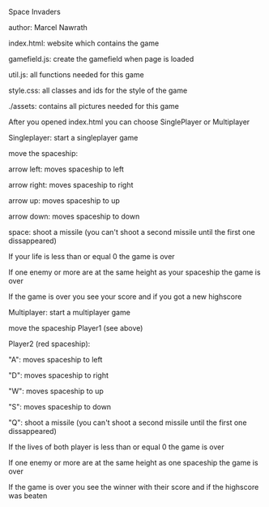 Space Invaders

author: Marcel Nawrath

index.html: website which contains the game

gamefield.js: create the gamefield when page is loaded

util.js: all functions needed for this game

style.css: all classes and ids for the style of the game

./assets: contains all pictures needed for this game

After you opened index.html you can choose SinglePlayer or Multiplayer

Singleplayer:
start a singleplayer game

move the spaceship:

arrow left: moves spaceship to left

arrow right: moves spaceship to right

arrow up: moves spaceship to up

arrow down: moves spaceship to down

space: shoot a missile (you can't shoot a second missile until the first one dissappeared)

If your life is less than or equal 0 the game is over

If one enemy or more are at the same height as your spaceship the game is over

If the game is over you see your score and if you got a new highscore

Multiplayer:
start a multiplayer game

move the spaceship
Player1 (see above)

Player2 (red spaceship):

"A": moves spaceship to left

"D": moves spaceship to right

"W": moves spaceship to up

"S": moves spaceship to down

"Q": shoot a missile (you can't shoot a second missile until the first one dissappeared)

If the lives of both player is less than or equal 0 the game is over

If one enemy or more are at the same height as one spaceship the game is over

If the game is over you see the winner with their score and if the highscore was beaten
